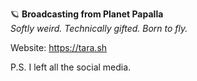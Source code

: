 🪐 **Broadcasting from Planet Papalla**  
*Softly weird. Technically gifted. Born to fly.*

Website: https://tara.sh

P.S. I left all the social media.
